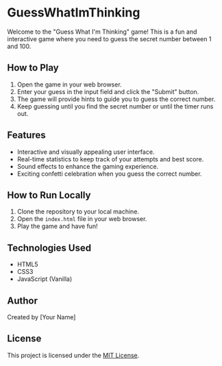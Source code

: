 # GuessWhatImThinking

Welcome to the "Guess What I'm Thinking" game! This is a fun and interactive game where you need to guess the secret number between 1 and 100.

## How to Play

1. Open the game in your web browser.
2. Enter your guess in the input field and click the "Submit" button.
3. The game will provide hints to guide you to guess the correct number.
4. Keep guessing until you find the secret number or until the timer runs out.

## Features

- Interactive and visually appealing user interface.
- Real-time statistics to keep track of your attempts and best score.
- Sound effects to enhance the gaming experience.
- Exciting confetti celebration when you guess the correct number.

## How to Run Locally

1. Clone the repository to your local machine.
2. Open the `index.html` file in your web browser.
3. Play the game and have fun!

## Technologies Used

- HTML5
- CSS3
- JavaScript (Vanilla)

## Author

Created by [Your Name]

## License

This project is licensed under the [MIT License](LICENSE).
